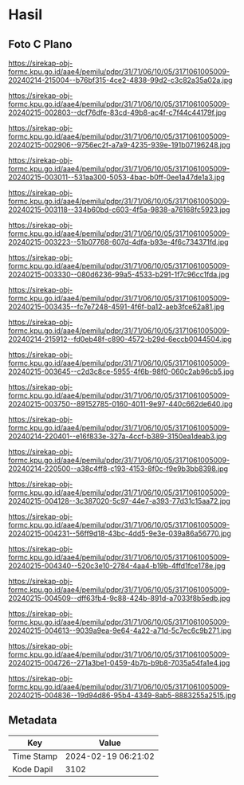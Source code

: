 # Hasil

## Foto C Plano

https://sirekap-obj-formc.kpu.go.id/aae4/pemilu/pdpr/31/71/06/10/05/3171061005009-20240214-215004--b76bf315-4ce2-4838-99d2-c3c82a35a02a.jpg

https://sirekap-obj-formc.kpu.go.id/aae4/pemilu/pdpr/31/71/06/10/05/3171061005009-20240215-002803--dcf76dfe-83cd-49b8-ac4f-c7f44c44179f.jpg

https://sirekap-obj-formc.kpu.go.id/aae4/pemilu/pdpr/31/71/06/10/05/3171061005009-20240215-002906--9756ec2f-a7a9-4235-939e-191b07196248.jpg

https://sirekap-obj-formc.kpu.go.id/aae4/pemilu/pdpr/31/71/06/10/05/3171061005009-20240215-003011--531aa300-5053-4bac-b0ff-0ee1a47de1a3.jpg

https://sirekap-obj-formc.kpu.go.id/aae4/pemilu/pdpr/31/71/06/10/05/3171061005009-20240215-003118--334b60bd-c603-4f5a-9838-a76168fc5923.jpg

https://sirekap-obj-formc.kpu.go.id/aae4/pemilu/pdpr/31/71/06/10/05/3171061005009-20240215-003223--51b07768-607d-4dfa-b93e-4f6c734371fd.jpg

https://sirekap-obj-formc.kpu.go.id/aae4/pemilu/pdpr/31/71/06/10/05/3171061005009-20240215-003330--080d6236-99a5-4533-b291-1f7c96cc1fda.jpg

https://sirekap-obj-formc.kpu.go.id/aae4/pemilu/pdpr/31/71/06/10/05/3171061005009-20240215-003435--fc7e7248-4591-4f6f-ba12-aeb3fce62a81.jpg

https://sirekap-obj-formc.kpu.go.id/aae4/pemilu/pdpr/31/71/06/10/05/3171061005009-20240214-215912--fd0eb48f-c890-4572-b29d-6eccb0044504.jpg

https://sirekap-obj-formc.kpu.go.id/aae4/pemilu/pdpr/31/71/06/10/05/3171061005009-20240215-003645--c2d3c8ce-5955-4f6b-98f0-060c2ab96cb5.jpg

https://sirekap-obj-formc.kpu.go.id/aae4/pemilu/pdpr/31/71/06/10/05/3171061005009-20240215-003750--89152785-0160-4011-9e97-440c662de640.jpg

https://sirekap-obj-formc.kpu.go.id/aae4/pemilu/pdpr/31/71/06/10/05/3171061005009-20240214-220401--e16f833e-327a-4ccf-b389-3150ea1deab3.jpg

https://sirekap-obj-formc.kpu.go.id/aae4/pemilu/pdpr/31/71/06/10/05/3171061005009-20240214-220500--a38c4ff8-c193-4153-8f0c-f9e9b3bb8398.jpg

https://sirekap-obj-formc.kpu.go.id/aae4/pemilu/pdpr/31/71/06/10/05/3171061005009-20240215-004128--3c387020-5c97-44e7-a393-77d31c15aa72.jpg

https://sirekap-obj-formc.kpu.go.id/aae4/pemilu/pdpr/31/71/06/10/05/3171061005009-20240215-004231--56ff9d18-43bc-4dd5-9e3e-039a86a56770.jpg

https://sirekap-obj-formc.kpu.go.id/aae4/pemilu/pdpr/31/71/06/10/05/3171061005009-20240215-004340--520c3e10-2784-4aa4-b19b-4ffd1fce178e.jpg

https://sirekap-obj-formc.kpu.go.id/aae4/pemilu/pdpr/31/71/06/10/05/3171061005009-20240215-004509--dff63fb4-9c88-424b-891d-a7033f8b5edb.jpg

https://sirekap-obj-formc.kpu.go.id/aae4/pemilu/pdpr/31/71/06/10/05/3171061005009-20240215-004613--9039a9ea-9e64-4a22-a71d-5c7ec6c9b271.jpg

https://sirekap-obj-formc.kpu.go.id/aae4/pemilu/pdpr/31/71/06/10/05/3171061005009-20240215-004726--271a3be1-0459-4b7b-b9b8-7035a54fa1e4.jpg

https://sirekap-obj-formc.kpu.go.id/aae4/pemilu/pdpr/31/71/06/10/05/3171061005009-20240215-004836--19d94d86-95b4-4349-8ab5-8883255a2515.jpg


## Metadata

| Key        | Value               |
| ---------- | ------------------- |
| Time Stamp | 2024-02-19 06:21:02 |
| Kode Dapil | 3102                |



